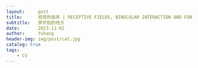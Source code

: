 ```yaml
---
layout:     post
title:      视觉的由来 | RECEPTIVE FIELDS, BINOCULAR INTERACTION AND FUNCTIONAL ARCHITECTURE IN THE CAT’S VISUAL CORTEX
subtitle:   梦开始的地方
date:       2023-11-02
author:     Yuhang
header-img: img/post/cat.jpg
catalog: true
tags:
    - CV
---
```

